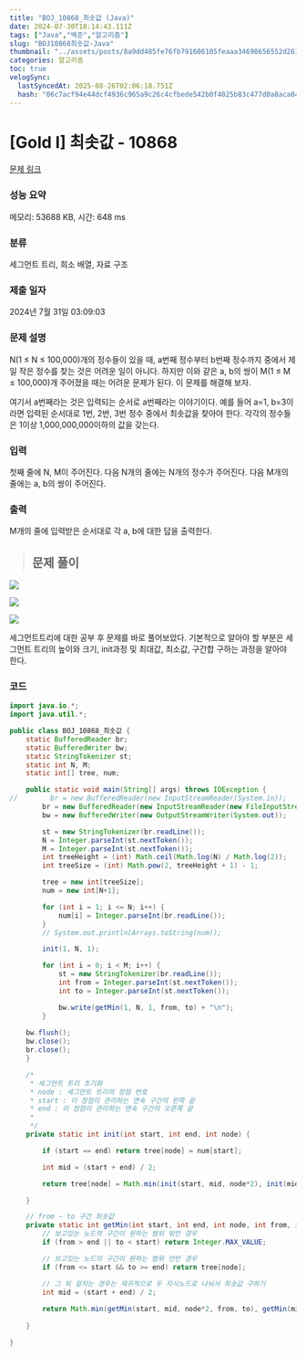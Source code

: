 ```yaml
---
title: "BOJ_10868_최솟값 (Java)"
date: 2024-07-30T18:14:43.111Z
tags: ["Java","백준","알고리즘"]
slug: "BOJ10868최솟값-Java"
thumbnail: "../assets/posts/8a9dd485fe76fb791606105feaaa34698656552d2617b7d3ed6ca1d427ca9f49.png"
categories: 알고리즘
toc: true
velogSync:
  lastSyncedAt: 2025-08-26T02:06:18.751Z
  hash: "06c7acf94e44dcf4936c965a9c26c4cfbede542b0f4025b83c477d0a8aca0453"
---
```


# [Gold I] 최솟값 - 10868 

[문제 링크](https://www.acmicpc.net/problem/10868) 

### 성능 요약

메모리: 53688 KB, 시간: 648 ms

### 분류

세그먼트 트리, 희소 배열, 자료 구조

### 제출 일자

2024년 7월 31일 03:09:03

### 문제 설명

<p>N(1 ≤ N ≤ 100,000)개의 정수들이 있을 때, a번째 정수부터 b번째 정수까지 중에서 제일 작은 정수를 찾는 것은 어려운 일이 아니다. 하지만 이와 같은 a, b의 쌍이 M(1 ≤ M ≤ 100,000)개 주어졌을 때는 어려운 문제가 된다. 이 문제를 해결해 보자.</p>

<p>여기서 a번째라는 것은 입력되는 순서로 a번째라는 이야기이다. 예를 들어 a=1, b=3이라면 입력된 순서대로 1번, 2번, 3번 정수 중에서 최솟값을 찾아야 한다. 각각의 정수들은 1이상 1,000,000,000이하의 값을 갖는다.</p>

### 입력 

 <p>첫째 줄에 N, M이 주어진다. 다음 N개의 줄에는 N개의 정수가 주어진다. 다음 M개의 줄에는 a, b의 쌍이 주어진다.</p>

### 출력 

 M개의 줄에 입력받은 순서대로 각 a, b에 대한 답을 출력한다.
 
 
> ## 문제 풀이

![](/assets/posts/8a9dd485fe76fb791606105feaaa34698656552d2617b7d3ed6ca1d427ca9f49.png)

![](/assets/posts/5e242e2acdcbd06be81581270984d33b34c42e3ff42e0eeb5b2ddea322261ddc.png)

![](/assets/posts/c4fa19f05c980ec444a385b29984ef34d7db6484b2ce7e2ff88ea12a24863958.png)

세그먼트트리에 대한 공부 후 문제를 바로 풀어보았다. 기본적으로 알아야 할 부분은 세그먼트 트리의 높이와 크기, init과정 및 최대값, 최소값, 구간합 구하는 과정을 알아야 한다.

### 코드
```java
import java.io.*;
import java.util.*;

public class BOJ_10868_최솟값 {
	static BufferedReader br;
	static BufferedWriter bw;
	static StringTokenizer st;
	static int N, M;
	static int[] tree, num;

	public static void main(String[] args) throws IOException {
//        br = new BufferedReader(new InputStreamReader(System.in));
		br = new BufferedReader(new InputStreamReader(new FileInputStream("input.txt")));
		bw = new BufferedWriter(new OutputStreamWriter(System.out));

		st = new StringTokenizer(br.readLine());
		N = Integer.parseInt(st.nextToken());
		M = Integer.parseInt(st.nextToken());
		int treeHeight = (int) Math.ceil(Math.log(N) / Math.log(2));
		int treeSize = (int) Math.pow(2, treeHeight + 1) - 1;

		tree = new int[treeSize];
		num = new int[N+1];

		for (int i = 1; i <= N; i++) {
			num[i] = Integer.parseInt(br.readLine());
		}
		// System.out.println(Arrays.toString(num));

		init(1, N, 1);

		for (int i = 0; i < M; i++) {
			st = new StringTokenizer(br.readLine());
			int from = Integer.parseInt(st.nextToken());
			int to = Integer.parseInt(st.nextToken());

			bw.write(getMin(1, N, 1, from, to) + "\n");
		}
		
    bw.flush();
    bw.close();
    br.close();
	}

	/*
	 * 세그먼트 트리 초기화 
	 * node : 세그먼트 트리의 정점 번호 
	 * start : 이 정점이 관리하는 연속 구간의 왼쪽 끝 
	 * end : 이 정점이 관리하는 연속 구간의 오른쪽 끝
	 * 
	 */
	private static int init(int start, int end, int node) {

		if (start == end) return tree[node] = num[start];

		int mid = (start + end) / 2;

		return tree[node] = Math.min(init(start, mid, node*2), init(mid + 1, end, node*2 + 1));

	}

	// from ~ to 구간 최솟값
	private static int getMin(int start, int end, int node, int from, int to) {
		// 보고있는 노드의 구간이 원하는 범위 밖인 경우
		if (from > end || to < start) return Integer.MAX_VALUE;

		// 보고있는 노드의 구간이 원하는 범위 안인 경우
		if (from <= start && to >= end) return tree[node];

		// 그 외 걸치는 경우는 재귀적으로 두 자식노드로 나눠서 최솟값 구하기
		int mid = (start + end) / 2;
		
		return Math.min(getMin(start, mid, node*2, from, to), getMin(mid + 1, end, node*2 + 1, from, to));
	
	}

}
```
